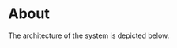 # About

<p>The architecture of the system is depicted below.</p>
<object data="/static/images/ComponentView.svg" width="1000"> </object>